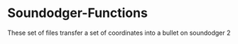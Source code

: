 # Soundodger-Functions
These set of files transfer a set of coordinates into a bullet on soundodger 2
